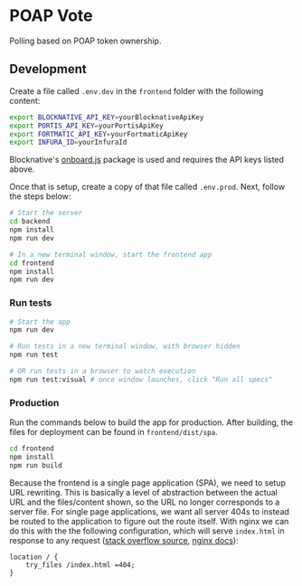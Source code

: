 # POAP Vote

Polling based on POAP token ownership.

## Development

Create a file called `.env.dev` in the `frontend` folder with the following content:

```bash
export BLOCKNATIVE_API_KEY=yourBlocknativeApiKey
export PORTIS_API_KEY=yourPortisApiKey
export FORTMATIC_API_KEY=yourFortmaticApiKey
export INFURA_ID=yourInfuraId
```

Blocknative's [onboard.js](https://www.blocknative.com/onboard) package is
used and requires the API keys listed above.

Once that is setup, create a copy of that file called `.env.prod`. Next, follow the steps below:

```bash
# Start the server
cd backend
npm install
npm run dev

# In a new terminal window, start the frontend app
cd frontend
npm install
npm run dev
```

### Run tests

```bash
# Start the app
npm run dev

# Run tests in a new terminal window, with browser hidden
npm run test

# OR run tests in a browser to watch execution
npm run test:visual # once window launches, click "Run all specs"
```

### Production

Run the commands below to build the app for production. After building, the files
for deployment can be found in `frontend/dist/spa`.

```bash
cd frontend
npm install
npm run build
```

Because the frontend is a single page application (SPA), we need to setup URL
rewriting. This is basically a level of abstraction between the actual URL
and the files/content shown, so the URL no longer corresponds to a server
file. For single page applications, we want all server 404s to instead be
routed to the application to figure out the route itself. With nginx we can
do this with the the following configuration, which will serve `index.html` in
response to any request
([stack overflow source](https://stackoverflow.com/questions/45260011/nginx-route-with-single-page-app),
[nginx docs](https://nginx.org/en/docs/http/ngx_http_core_module.html#try_files)):

```
location / {
    try_files /index.html =404;
}
```
